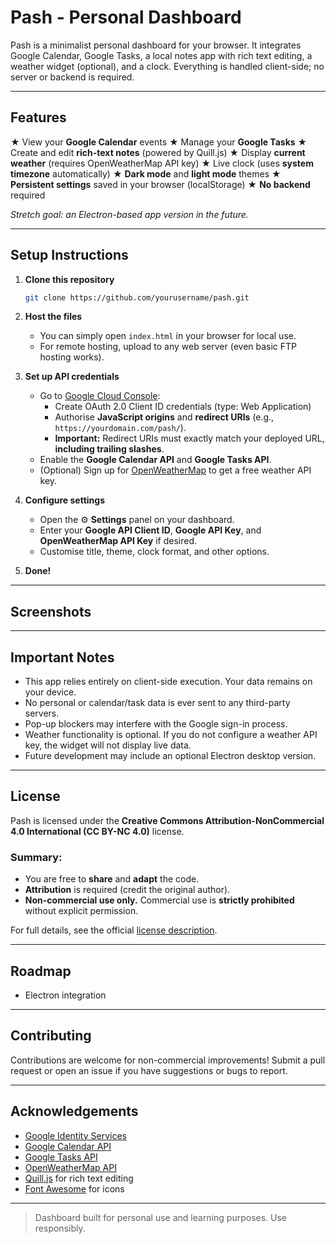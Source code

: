 # Pash - Personal Dashboard

Pash is a minimalist personal dashboard for your browser. It integrates Google Calendar, Google Tasks, a local notes app with rich text editing, a weather widget (optional), and a clock. Everything is handled client-side; no server or backend is required.

---

## Features

★ View your **Google Calendar** events
★ Manage your **Google Tasks**
★ Create and edit **rich-text notes** (powered by Quill.js)
★ Display **current weather** (requires OpenWeatherMap API key)
★ Live clock (uses **system timezone** automatically)
★ **Dark mode** and **light mode** themes
★ **Persistent settings** saved in your browser (localStorage)
★ **No backend** required

*Stretch goal: an Electron-based app version in the future.*

---

## Setup Instructions

1. **Clone this repository**

   ```bash
   git clone https://github.com/yourusername/pash.git
   ```

2. **Host the files**

   - You can simply open `index.html` in your browser for local use.
   - For remote hosting, upload to any web server (even basic FTP hosting works).

3. **Set up API credentials**

   - Go to [Google Cloud Console](https://console.cloud.google.com/):
     - Create OAuth 2.0 Client ID credentials (type: Web Application)
     - Authorise **JavaScript origins** and **redirect URIs** (e.g., `https://yourdomain.com/pash/`).
     - **Important:** Redirect URIs must exactly match your deployed URL, **including trailing slashes**.
   - Enable the **Google Calendar API** and **Google Tasks API**.
   - (Optional) Sign up for [OpenWeatherMap](https://openweathermap.org/api) to get a free weather API key.

4. **Configure settings**

   - Open the ⚙️ **Settings** panel on your dashboard.
   - Enter your **Google API Client ID**, **Google API Key**, and **OpenWeatherMap API Key** if desired.
   - Customise title, theme, clock format, and other options.

5. **Done!**

---

## Screenshots

---

## Important Notes

- This app relies entirely on client-side execution. Your data remains on your device.
- No personal or calendar/task data is ever sent to any third-party servers.
- Pop-up blockers may interfere with the Google sign-in process.
- Weather functionality is optional. If you do not configure a weather API key, the widget will not display live data.
- Future development may include an optional Electron desktop version.

---

## License

Pash is licensed under the **Creative Commons Attribution-NonCommercial 4.0 International (CC BY-NC 4.0)** license.

### Summary:

- You are free to **share** and **adapt** the code.
- **Attribution** is required (credit the original author).
- **Non-commercial use only.** Commercial use is **strictly prohibited** without explicit permission.

For full details, see the official [license description](https://creativecommons.org/licenses/by-nc/4.0/).

---

## Roadmap

- Electron integration

---

## Contributing

Contributions are welcome for non-commercial improvements! Submit a pull request or open an issue if you have suggestions or bugs to report.

---

## Acknowledgements

- [Google Identity Services](https://developers.google.com/identity)
- [Google Calendar API](https://developers.google.com/calendar)
- [Google Tasks API](https://developers.google.com/tasks)
- [OpenWeatherMap API](https://openweathermap.org/api)
- [Quill.js](https://quilljs.com/) for rich text editing
- [Font Awesome](https://fontawesome.com/) for icons

---

> Dashboard built for personal use and learning purposes. Use responsibly.

